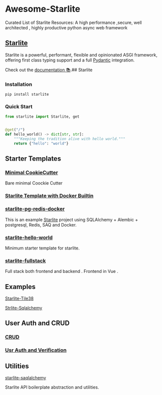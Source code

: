 # Awesome-Starlite

Curated List of Starlite Resources: A high performance ,secure, well architected , highly productive  python async web framework

## [Starlite](https://github.com/starlite-api/starlite/blob/main/README.md)

Starlite is a powerful, performant, flexible and opinionated ASGI framework,
offering first class typing support and a full [Pydantic](https://github.com/samuelcolvin/pydantic)
integration.

Check out the [documentation 📚](https://starlite-api.github.io/starlite/).## Starlite

### Installation

```shell
pip install starlite
```

### Quick Start

```python
from starlite import Starlite, get


@get("/")
def hello_world() -> dict[str, str]:
    """Keeping the tradition alive with hello world."""
    return {"hello": "world"}


```

## Starter Templates

### [Minimal CookieCutter](https://github.com/JeromeK13/starlite-minimal-starter)

Bare minimal Coockie Cutter

### [Starlite Template with Docker Builtin](https://github.com/lesnik512/starlite-sqlalchemy-template)

### [starlite-pg-redis-docker](https://github.com/starlite-api/starlite-pg-redis-docker/blob/main/static/starlite-banner.svg)

This is an example [Starlite](https://github.com/starlite-api/starlite) project using SQLAlchemy + Alembic + postgresql,
Redis, SAQ and Docker.

### [starlite-hello-world](https://github.com/starlite-api/starlite-hello-world)

Minimum starter template for starlite.

### [starlite-fullstack](https://github.com/cofin/starlite-full-stack-example)

Full stack both frontend and backend .
Frontend in Vue .

## Examples

[Starlite-Tile38](https://github.com/iwpnd/starlite-tile38)

[Strlite-Sqlalchemy](https://github.com/topsport-com-au/example-starlite-saqlalchemy)

## User Auth and CRUD

### [CRUD](https://github.com/topsport-com-au/starlite-saqlalchemy)

### [Usr Auth and Verification](https://github.com/LonelyVikingMichael/starlite-users)

## Utilities

[starlite-saqlalchemy](https://github.com/topsport-com-au/starlite-saqlalchemy)

Starlite API boilerplate abstraction and utilities.
